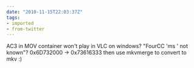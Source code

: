 ```yaml
---
date: "2010-11-15T22:03:37Z"
tags:
- imported
- from-twitter
---
```

AC3 in MOV container won't play in VLC on windows? "FourCC 'ms ' not known"? 0x6D732000 -&gt; 0x73616333 then use mkvmerge to convert to mkv :)
